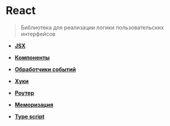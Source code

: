 # React
> Библиотека для реализации логики пользовательских интерфейсов

* **<a href="./pages/jsx/readme.md">JSX</a>**
* **<a href="./pages/components/readme.md">Компоненты</a>**
* **<a href="./pages/components/readme.md">Обработчики событий</a>**
* **<a href="./pages/components/readme.md">Хуки</a>**
* **<a href="./pages/components/readme.md">Роутер</a>**
* **<a href="./pages/memo/readme.md">Меморизация</a>**


* **<a href="./pages/typed-react/readme.md">Type script</a>**